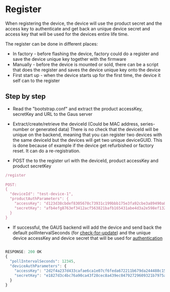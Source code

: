 # Register

When registering the device, the device will use the product secret and the access key to authenticate and get back
an unique device secret and access key that will be used for the devices entire life time.

The register can be done in different places:
* In factory - before flashing the device, factory could do a register and save the device unique key together with
 the firmware
* Manually - before the device is mounted or sold, there can be a script that does the register and saves the
 device unique key onto the device
* First start up - when the device starts up for the first time, the device it self can to the register


## Step by step
* Read the "bootstrap.conf" and extract the product accessKey, secretKey and URL to the Gaus server

* Extract/create/retrieve the deviceId (Could be MAC address, series-number or generated data)
  There is no check that the deviceId will be unique on the backend, meaning that you can register two devices
  with the same deviceId but the devices will get two unique deviceGUID. This is done because of example if the
  device get refurbished or factory reset. It can do a re-registration.

* POST the to the register url with the deviceId, product accessKey and product secretKey

```javascript
/register
 
POST:
{
  "deviceId": "test-device-1",
  "productAuthParameters": {
    "accessKey": "d123d38cbdef8305678c73931c199bbb175e3fa92cbe3a89490a85ebf34165a5",
    "secretKey": "afb4efg8763ef3412acf563821bafb165431abe4d3a2e598ef132ab3e4ef"
  }
}
```
* If successful, the GAUS backend will add the device and send back the default
 pollIntervalSeconds (for [check-for-update](../docs/check-for-update.md)) and the unique device accessKey and device secret that
 will be used for [authentication](../docs/authentication.md) 
```javascript
 
RESPONSE: 200 OK
{
  "pollIntervalSeconds": 12345,
  "deviceAuthParameters": {
    "accessKey": "2d2f4a237d433cafae6ca1e07cf6feda672211b679da244488c15c13fe762f8b",
    "secretKey": "e1827d3c4bc76a90ca43f28cec8a439ec04792729609321b7975ac99675fe4f7"
  }
}

```

